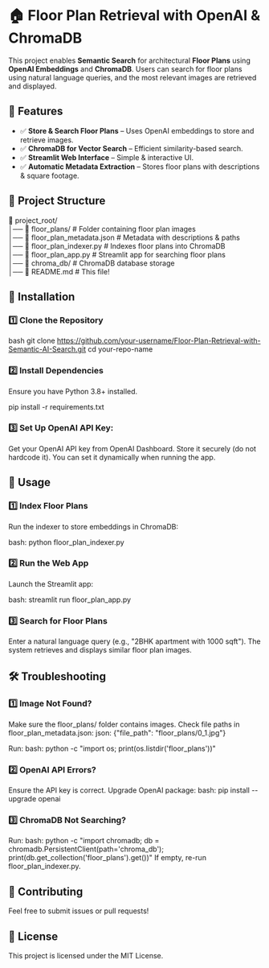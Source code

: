 # 🏠 Floor Plan Retrieval with OpenAI & ChromaDB

This project enables **Semantic Search** for architectural **Floor Plans** using **OpenAI Embeddings** and **ChromaDB**. Users can search for floor plans using natural language queries, and the most relevant images are retrieved and displayed.

## 📌 Features
- ✅ **Store & Search Floor Plans** – Uses OpenAI embeddings to store and retrieve images.  
- ✅ **ChromaDB for Vector Search** – Efficient similarity-based search.  
- ✅ **Streamlit Web Interface** – Simple & interactive UI.  
- ✅ **Automatic Metadata Extraction** – Stores floor plans with descriptions & square footage.  

## 📂 Project Structure

📁 project_root/  
│── 📂 floor_plans/ # Folder containing floor plan images  
│── 📄 floor_plan_metadata.json # Metadata with descriptions & paths  
│── 📜 floor_plan_indexer.py # Indexes floor plans into ChromaDB  
│── 📜 floor_plan_app.py # Streamlit app for searching floor plans  
│── 📂 chroma_db/ # ChromaDB database storage  
│── 📄 README.md # This file!  


  
## 🔧 Installation

### 1️⃣ Clone the Repository
bash
git clone https://github.com/your-username/Floor-Plan-Retrieval-with-Semantic-AI-Search.git
cd your-repo-name

### 2️⃣ Install Dependencies
Ensure you have Python 3.8+ installed.

pip install -r requirements.txt

### 3️⃣ Set Up OpenAI API Key:
Get your OpenAI API key from OpenAI Dashboard.
Store it securely (do not hardcode it).
You can set it dynamically when running the app.


  
## 🚀 Usage

### 1️⃣ Index Floor Plans
Run the indexer to store embeddings in ChromaDB:

bash:
python floor_plan_indexer.py

### 2️⃣ Run the Web App
Launch the Streamlit app:

bash:
streamlit run floor_plan_app.py

### 3️⃣ Search for Floor Plans
Enter a natural language query (e.g., "2BHK apartment with 1000 sqft").
The system retrieves and displays similar floor plan images.


  
## 🛠 Troubleshooting

### 1️⃣ Image Not Found?
Make sure the floor_plans/ folder contains images.
Check file paths in floor_plan_metadata.json:
json:
{"file_path": "floor_plans/0_1.jpg"}

Run:
bash:
python -c "import os; print(os.listdir('floor_plans'))"

### 2️⃣ OpenAI API Errors?
Ensure the API key is correct.
Upgrade OpenAI package:
bash:
pip install --upgrade openai

### 3️⃣ ChromaDB Not Searching?
Run:
bash:
python -c "import chromadb; db = chromadb.PersistentClient(path='chroma_db'); print(db.get_collection('floor_plans').get())"
If empty, re-run floor_plan_indexer.py.

  
## 🤝 Contributing
Feel free to submit issues or pull requests!

  
## 📜 License
This project is licensed under the MIT License.
